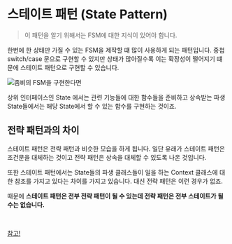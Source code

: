 # 스테이트 패턴 (State Pattern)

> 이 패턴을 알기 위해서는 FSM에 대한 지식이 있어야 합니다.

한번에 한 상태만 가질 수 있는 FSM을 제작할 떄 많이 사용하게 되는 패턴입니다. 중첩 switch/case 문으로 구현할 수 있지만 상태가 많아질수록 이는 확장성이 떨어지기 떄문에 스테이트 패턴으로 구현할 수 있습니다.

![좀비의 FSM을 구현한다면](https://user-images.githubusercontent.com/68003176/208879792-cdc3fbf2-069b-48c7-a975-ed53367093dd.png)


상위 인터페이스인 State 에서는 관련 기능들에 대한 함수들을 준비하고 상속받는 파생 State들에서는 해당 State에서 할 수 있는 함수를 구현하는 것이죠.

## 전략 패턴과의 차이

스테이트 패턴은 전략 패턴과 비슷한 모습을 하게 됩니다. 일단 유래가 스테이트 패턴은 조건문을 대체하는 것이고 전략 패턴은 상속을 대체할 수 있도록 나온 것입니다.

또한 스테이트 패턴에서는 State들의 파생 클래스들이 일을 하는 Context 클래스에 대한 참조를 가지고 있다는 차이를 가지고 있습니다. 대신 전략 패턴은 이런 경우가 없죠.

때문에 **스테이트 패턴은 전부 전략 패턴이 될 수 있는데 전략 패턴은 전부 스테이트가 될 수는 없습니다.**

<br/>

[참고!](https://dodobug.tistory.com/16)

